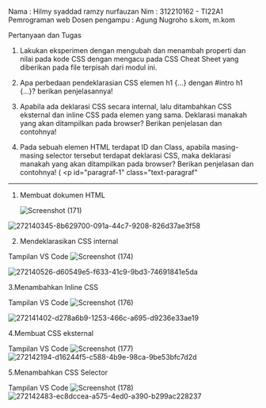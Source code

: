 Nama : Hilmy syaddad ramzy nurfauzan
Nim : 312210162 - TI22A1
Pemrograman web
Dosen pengampu : Agung Nugroho s.kom, m.kom



Pertanyaan dan Tugas
1. Lakukan eksperimen dengan mengubah dan menambah properti dan nilai pada kode CSS
dengan mengacu pada CSS Cheat Sheet yang diberikan pada file terpisah dari modul ini.
  
2. Apa perbedaan pendeklarasian CSS elemen h1 {...} dengan #intro h1 {...}? berikan
penjelasannya!

3. Apabila ada deklarasi CSS secara internal, lalu ditambahkan CSS eksternal dan inline CSS pada
elemen yang sama. Deklarasi manakah yang akan ditampilkan pada browser? Berikan
penjelasan dan contohnya!

4. Pada sebuah elemen HTML terdapat ID dan Class, apabila masing-masing selector tersebut
terdapat deklarasi CSS, maka deklarasi manakah yang akan ditampilkan pada browser?
Berikan penjelasan dan contohnya! ( <p id="paragraf-1" class="text-paragraf"

---------------------------------------------------------------------------------------------

1. Membuat dokumen HTML

   ![Screenshot (171)](https://github.com/Hilmyramzy/lab2web/assets/115677769/518635b5-36de-4f34-bbe0-cf41647a09e9)

![272140345-8b629700-091a-44c7-9208-826d37ae3f58](https://github.com/Hilmyramzy/lab2web/assets/115677769/771e351c-6290-44f8-9c4a-77275b8bda78)


   2. Mendeklarasikan CSS internal
      

Tampilan VS Code
![Screenshot (174)](https://github.com/Hilmyramzy/lab2web/assets/115677769/af9242f7-5417-4ea8-91c6-1fa873530b04)

![272140526-d60549e5-f633-41c9-9bd3-74691841e5da](https://github.com/Hilmyramzy/lab2web/assets/115677769/09d305bb-205c-4c58-9fb2-32742a5926d3)


3.Menambahkan Inline CSS


Tampilan VS Code
![Screenshot (176)](https://github.com/Hilmyramzy/lab2web/assets/115677769/5275964b-38ff-4e1d-b135-82fa4414fbfb)

![272141402-d278a6b9-1253-466c-a695-d9236e33ae19](https://github.com/Hilmyramzy/lab2web/assets/115677769/e7ac1e74-19ed-46dd-b53d-fe85e10f7cf9)

4.Membuat CSS eksternal

Tampilan VS Code
![Screenshot (177)](https://github.com/Hilmyramzy/lab2web/assets/115677769/220d5774-705e-4087-ba32-a160582058a3)
![272142194-d16244f5-c588-4b9e-98ca-9be53bfc7d2d](https://github.com/Hilmyramzy/lab2web/assets/115677769/b7a4176d-e1cd-4ee5-a0ff-c4f1f3fdb227)

5.Menambahkan CSS Selector

Tampilan VS Code
![Screenshot (178)](https://github.com/Hilmyramzy/lab2web/assets/115677769/6f48766b-4471-46b4-a8bf-218b725dceb3)
![272142483-ec8dccea-a575-4ed0-a390-b299ac228237](https://github.com/Hilmyramzy/lab2web/assets/115677769/2c4c93b7-8166-4f93-b8cb-c24128e43bbd)









